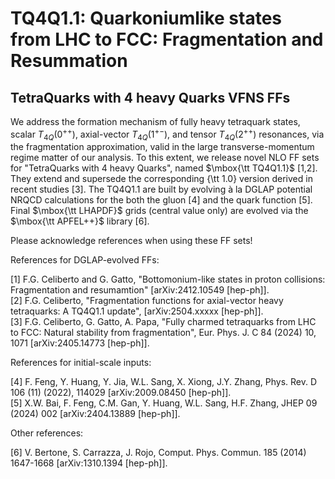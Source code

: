 # TQ4Q1.1: Quarkoniumlike states from LHC to FCC: Fragmentation and Resummation
## TetraQuarks with 4 heavy Quarks VFNS FFs

We address the formation mechanism of fully heavy tetraquark states, scalar $T_{4Q}(0^{++})$, axial-vector $T_{4Q}(1^{+-})$, and tensor $T_{4Q}(2^{++})$ resonances, via the fragmentation approximation, valid in the large transverse-momentum regime matter of our analysis. To this extent, we release novel NLO FF sets for "TetraQuarks with 4 heavy Quarks", named $\mbox{\tt TQ4Q1.1}$ [1,2]. They extend and supersede the corresponding {\tt 1.0} version derived in recent studies [3]. The TQ4Q1.1 are built by evolving à la DGLAP potential NRQCD calculations for the both the gluon [4] and the quark function [5]. Final $\mbox{\tt LHAPDF}$ grids (central value only) are evolved via the $\mbox{\tt APFEL++}$ library [6].

Please acknowledge references when using these FF sets!  

References for DGLAP-evolved FFs:

[1] F.G. Celiberto and G. Gatto, "Bottomonium-like states in proton collisions: Fragmentation and resumamtion" [arXiv:2412.10549  [hep-ph]].  
[2] F.G. Celiberto, "Fragmentation functions for axial-vector heavy tetraquarks: A TQ4Q1.1 update", [arXiv:2504.xxxxx [hep-ph]].  
[3] F.G. Celiberto, G. Gatto, A. Papa, "Fully charmed tetraquarks from LHC to FCC: Natural stability from fragmentation", Eur. Phys. J. C 84 (2024) 10, 1071  [arXiv:2405.14773 [hep-ph]].  

References for initial-scale inputs:

[4] F. Feng, Y. Huang, Y. Jia, W.L. Sang, X. Xiong, J.Y. Zhang, Phys. Rev. D 106 (11) (2022), 114029 [arXiv:2009.08450 [hep-ph]].    
[5] X.W. Bai, F. Feng, C.M. Gan, Y. Huang, W.L. Sang, H.F. Zhang, JHEP 09 (2024) 002 [arXiv:2404.13889 [hep-ph]].   

Other references:

[6] V. Bertone, S. Carrazza, J. Rojo, Comput. Phys. Commun. 185 (2014) 1647-1668 [arXiv:1310.1394 [hep-ph]].  
